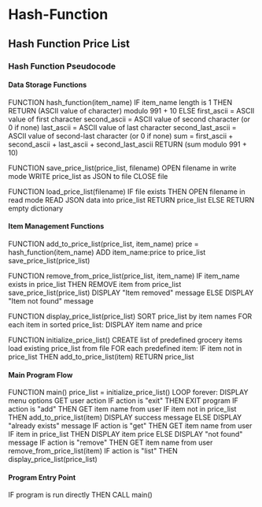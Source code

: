# Hash-Function

## Hash Function Price List

### Hash Function Pseudocode

#### Data Storage Functions

FUNCTION hash_function(item_name)
    IF item_name length is 1 THEN
        RETURN (ASCII value of character) modulo 991 + 10
    ELSE
        first_ascii = ASCII value of first character
        second_ascii = ASCII value of second character (or 0 if none)
        last_ascii = ASCII value of last character
        second_last_ascii = ASCII value of second-last character (or 0 if none)
        sum = first_ascii + second_ascii + last_ascii + second_last_ascii
        RETURN (sum modulo 991 + 10)

FUNCTION save_price_list(price_list, filename)
    OPEN filename in write mode
    WRITE price_list as JSON to file
    CLOSE file

FUNCTION load_price_list(filename)
    IF file exists THEN
        OPEN filename in read mode
        READ JSON data into price_list
        RETURN price_list
    ELSE
        RETURN empty dictionary

#### Item Management Functions

FUNCTION add_to_price_list(price_list, item_name)
    price = hash_function(item_name)
    ADD item_name:price to price_list
    save_price_list(price_list)

FUNCTION remove_from_price_list(price_list, item_name)
    IF item_name exists in price_list THEN
        REMOVE item from price_list
        save_price_list(price_list)
        DISPLAY "Item removed" message
    ELSE
        DISPLAY "Item not found" message

FUNCTION display_price_list(price_list)
    SORT price_list by item names
    FOR each item in sorted price_list:
        DISPLAY item name and price

FUNCTION initialize_price_list()
    CREATE list of predefined grocery items
    load existing price_list from file
    FOR each predefined item:
        IF item not in price_list THEN
            add_to_price_list(item)
    RETURN price_list

#### Main Program Flow

FUNCTION main()
    price_list = initialize_price_list()
    LOOP forever:
        DISPLAY menu options
        GET user action
        IF action is "exit" THEN
            EXIT program
        IF action is "add" THEN
            GET item name from user
            IF item not in price_list THEN
                add_to_price_list(item)
                DISPLAY success message
            ELSE
                DISPLAY "already exists" message
        IF action is "get" THEN
            GET item name from user
            IF item in price_list THEN
                DISPLAY item price
            ELSE
                DISPLAY "not found" message
        IF action is "remove" THEN
            GET item name from user
            remove_from_price_list(item)
        IF action is "list" THEN
            display_price_list(price_list)

#### Program Entry Point

IF program is run directly THEN
    CALL main()
